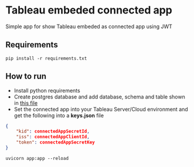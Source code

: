 # Tableau embeded connected app

Simple app for show Tableau embeded as connected app using JWT

## Requirements

```
pip install -r requirements.txt
```

## How to run

 - Install python requirements
 - Create postgres database and add database, schema and table shown in [this file](./database_scripts/create_db.sql)
 - Set the connected app into your Tableau Server/Cloud environment and get the following into a __keys.json__ file

 
```json
{
    "kid": connectedAppSecretId,
    "iss": connectedAppClientId,
    "token": connectedAppSecretKey
}

```


```
uvicorn app:app --reload
```